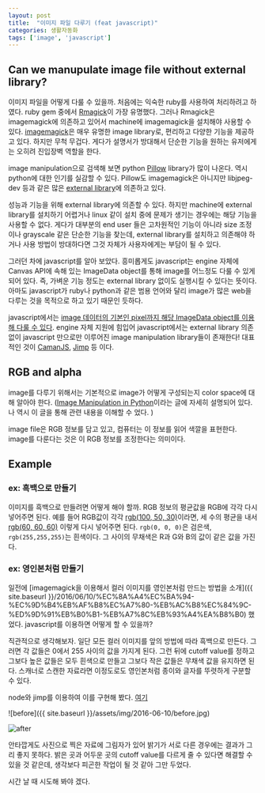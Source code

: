 ```yaml
---
layout: post
title:  "이미지 파일 다루기 (feat javascript)"
categories: 생활자동화
tags: ['image', 'javascript']
---
```



## Can we manupulate image file without external library?

이미지 파일을 어떻게 다룰 수 있을까. 처음에는 익숙한 ruby를 사용하여 처리하려고 하였다. ruby gem 중에서 [Rmagick](https://rmagick.github.io/)이 가장 유명했다. 그러나 Rmagick은 imagemagick에 의존하고 있어서 machine에 imagemagick을 설치해야 사용할 수 있다. [imagemagick](https://www.imagemagick.org)은 매우 유명한 image library로, 편리하고 다양한 기능을 제공하고 있다. 하지만 무척 무겁다. 게다가 설명서가 방대해서 단순한 기능을 원하는 유저에게는 오히려 진입장벽 역할을 한다.

image manipulation으로 검색해 보면 python [Pillow](https://github.com/python-pillow/Pillow) library가 많이 나온다. 역시 python에 대한 인기를 실감할 수 있다. Pillow도 imagemagick은 아니지만 libjpeg-dev 등과 같은 많은 [external library](https://pillow.readthedocs.io/en/latest/installation.html#external-libraries)에 의존하고 있다.

성능과 기능을 위해 external library에 의존할 수 있다. 하지만 machine에 external library를 설치하기 어렵거나 linux 같이 설치 중에 문제가 생기는 경우에는 해당 기능을 사용할 수 없다. 게다가 대부분의 end user 들은 고차원적인 기능이 아니라 size 조정이나 grayscale 같은 단순한 기능을 찾는데, external library를 설치하고 의존해야 하거나 사용 방법이 방대하다면 그것 자체가 사용자에게는 부담이 될 수 있다.

그러던 차에 javascript를 알아 보았다. 흥미롭게도 javascript는 engine 자체에 Canvas API에 속해 있는 ImageData object를 통해 image를 어느정도 다룰 수 있게 되어 있다. 즉, 가벼운 기능 정도는 external library 없이도 실행시킬 수 있다는 뜻이다. 아마도 javascript가 ruby나 python과 같은 범용 언어와 달리 image가 많은 web을 다루는 것을 목적으로 하고 있기 때문인 듯하다.

javascript에서는 [image 데이터의 기본인 pixel까지 해당 ImageData object를 이용해 다룰 수 있다](https://developer.mozilla.org/en-US/docs/Web/API/Canvas_API/Tutorial/Pixel_manipulation_with_canvas). engine 자체 지원에 힘입어 javascript에서는 external library 의존 없이 javascript 만으로만 이루어진 image manipulation library들이 존재한다! 대표적인 것이 [CamanJS](http://camanjs.com/), [Jimp](https://github.com/oliver-moran/jimp) 등 이다.

## RGB and alpha

image를 다루기 위해서는 기본적으로 image가 어떻게 구성되는지 color space에 대해 알아야 한다. ([Image Manipulation in Python](https://www.codementor.io/isaib.cicourel/image-manipulation-in-python-du1089j1u)이라는 글에 자세히 설명되어 있다. 나 역시 이 글을 통해 관련 내용을 이해할 수 었다. )

image file은 RGB 정보를 담고 있고, 컴퓨터는 이 정보를 읽어 색깔을 표현한다. image를 다룬다는 것은 이 RGB 정보를 조정한다는 의미이다.

## Example

### ex: 흑백으로 만들기

이미지를 흑백으로 만들려면 어떻게 해야 할까. RGB 정보의 평균값을 RGB에 각각 다시 넣어주면 된다. 예를 들어 RGB값이 각각 [rgb(100, 50, 30)](https://convertingcolors.com/rgb-color-100_50_30.html)이라면, 세 수의 평균을 내서 [rgb(60, 60, 60)](https://convertingcolors.com/rgb-color-60_60_60.html) 이렇게 다시 넣어주면 된다. `rgb(0, 0, 0)`은 검은색, `rgb(255,255,255)`는 흰색이다. 그 사이의 무채색은 R과 G와 B의 값이 같은 값을 가진다.

### ex: 영인본처럼 만들기

일전에 [imagemagick을 이용해서 컬러 이미지를 영인본처럼 만드는 방법을 소개]({{ site.baseurl }}/2016/06/10/%EC%8A%A4%EC%BA%94-%EC%9D%B4%EB%AF%B8%EC%A7%80-%EB%AC%B8%EC%84%9C-%ED%9D%91%EB%B0%B1-%EB%A7%8C%EB%93%A4%EA%B8%B0) 했었다. javascript를 이용하면 어떻게 할 수 있을까?

직관적으로 생각해보자. 일단 모든 컬러 이미지를 앞의 방법에 따라 흑백으로 만든다. 그러면 각 값들은 0에서 255 사이의 값을
 가지게 된다. 그런 뒤에 cutoff value를 정하고 그보다 높은 값들은 모두 흰색으로 만들고 그보다 작은 값들은 무채색 값을 유지하면 된다. 스캐너로 스캔한 자료라면 이정도로도 영인본처럼 종이와 글자를 뚜렷하게 구분할 수 있다.

node와 jimp를 이용하여 이를 구현해 봤다. [여기](https://github.com/pinedance/snippets/tree/master/BlackAndWhite/javascript.version)

![before]({{ site.baseurl }}/assets/img/2016-06-10/before.jpg)

![after](https://lh3.googleusercontent.com/PGuCAxLti0lJuGbbPoAoFcmTMWItOwpi4O8NTaxlolSYeL63qHtnmjTNnwFEoa8ht7oA95SOCMKCKBiYm-JGkvlVdowbCHN3YnUqJFKO35fsrIn4BHDeRsZAmzjD0-zzCVHfBu2tWzku6VkxUBW_qbym52ljzAGbK92jrqSfZYnIi8-vJZQ_1KGZC0dgZ7HnmQvwm1vFB_jNfH9dSgXqRV0bbQGdJeZ-mbHTYzSFyuD0R5iU424ywBMMFVMz01Ousuqvgybk5wwoaEi08bVBdVsG7XV2q_Pf-tap0bfHLlc0xfBQBvaVmMgFQcYcXDjdTtmbUQETmxoYTyneTsfUBz8BygdZTRWwW1jY82uCmvTnuwk25vELCVMXPQ0wXoB1FKhlbDFgn1Uo2zFGN1KQiC0qobTkOtTx-m5AAg24CJikJdvORXqYHgbhXuSWcGI5Go1hO3zzuinlw9QvlAod3LxwwxmlQ5GlC-7TX7MFAs3X_ULY2R9GhrD60qP8TpW1ARF_i9mK9_TYfFRFRQOJ2tEMQjawQE0eB4mDLF8-vP3Mk9KoOH-tQXOTNVQHzPXTvxFrgpZdxsdMhrucuTMxep2czyuU4ChC9SqnAjSYQslBfBGXg-Z6rv34m9RyFVe6LqL-rHdRZ4bL9JASekOXzNSxFziX3ZmV29iDQLBWmDge4J0=w1024-h683-no)

안타깝게도 사진으로 찍은 자료에 그림자가 있어 밝기가 서로 다른 경우에는 결과가 그리 좋지 못하다. 밝은 곳과 어두운 곳의 cutoff value를 다르게 줄 수 있다면 해결할 수 있을 것 같은데, 생각보다 피곤한 작업이 될 것 같아 그만 두었다.

시간 날 때 시도해 봐야 겠다.
